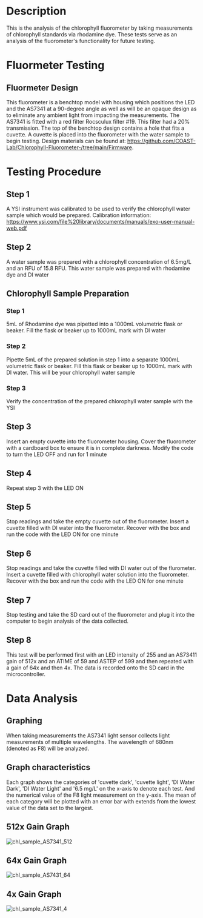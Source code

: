 # Description
This is the analysis of the chlorophyll fluorometer by taking measurements of chlorophyll standards via rhodamine dye. These tests serve as an analysis of the fluorometer's functionality for future testing.

# Fluormeter Testing

## Fluormeter Design
This fluorometer is a benchtop model with housing which positions the LED and the AS7341 at a 90-degree angle as well as will be an opaque design as to eliminate any ambient light from impacting the measurements. The AS7341 is fitted with a red filter Rocsculux filter #19. This filter had a 20% transmission. The top of the benchtop design contains a hole that fits a cuvette. A cuvette is placed into the fluorometer with the water sample to begin testing. Design materials can be found at: https://github.com/COAST-Lab/Chlorophyll-Fluorometer-/tree/main/Firmware.


# Testing Procedure

## Step 1
A YSI instrument was calibrated to be used to verify the chlorophyll water sample which would be prepared. Calibration information: https://www.ysi.com/file%20library/documents/manuals/exo-user-manual-web.pdf

## Step 2
A water sample was prepared with a chlorophyll concentration of 6.5mg/L and an RFU of 15.8 RFU. This water sample was prepared with rhodamine dye and DI water

## Chlorophyll Sample Preparation
### Step 1
5mL of Rhodamine dye was pipetted into a 1000mL volumetric flask or beaker. Fill the flask or beaker up to 1000mL mark with DI water

### Step 2
Pipette 5mL of the prepared solution in step 1 into a separate 1000mL volumetric flask or beaker. Fill this flask or beaker up to 1000mL mark with DI water. This will be your chlorophyll water sample

### Step 3
Verify the concentration of the prepared chlorophyll water sample with the YSI

## Step 3
Insert an empty cuvette into the fluorometer housing. Cover the fluorometer with a cardboard box to ensure it is in complete darkness. Modify the code to turn the LED OFF and run for 1 minute


## Step 4
Repeat step 3 with the LED ON

## Step 5
Stop readings and take the empty cuvette out of the fluorometer. Insert a cuvette filled with DI water into the fluorometer. Recover with the box and run the code with the LED ON for one minute

## Step 6
Stop readings and take the cuvette filled with DI water out of the flurometer. Insert a cuvette filled with chlorophyll water solution into the fluorometer. Recover with the box and run the code with the LED ON for one minute

## Step 7
Stop testing and take the SD card out of the fluorometer and plug it into the computer to begin analysis of the data collected.

## Step 8
This test will be performed first with an LED intensity of 255 and an AS73411 gain of 512x and an ATIME of 59 and ASTEP of 599 and then repeated with a gain of 64x and then 4x. The data is recorded onto the SD card in the microcontroller. 

# Data Analysis

## Graphing
When taking measurements the AS7341 light sensor collects light measurements of multiple wavelengths. The wavelength of 680nm (denoted as F8) will be analyzed.

## Graph characteristics
Each graph shows the categories of 'cuvette dark', 'cuvette light', 'DI Water Dark', 'DI Water Light' and '6.5 mg/L' on the x-axis to denote each test. And the numerical value of the F8 light measurement on the y-axis. The mean of each category will be plotted with an error bar with extends from the lowest value of the data set to the largest.

## 512x Gain Graph
![chl_sample_AS7341_512](https://github.com/jessiewynne/Chlorophyll-Fluorometer-/assets/106984291/612b46d5-fbc4-48bf-8eba-89da5e6a634c)

## 64x Gain Graph
![chl_sample_AS7431_64](https://github.com/jessiewynne/Chlorophyll-Fluorometer-/assets/106984291/913b4019-b02f-4efc-ba5a-e0bc9af533a7)


## 4x Gain Graph
![chl_sample_AS7341_4](https://github.com/jessiewynne/Chlorophyll-Fluorometer-/assets/106984291/e6beb04a-7aa5-4b84-b20e-c08b8c70719a)



```python

```
